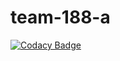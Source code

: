 # team-188-a

[![Codacy Badge](https://api.codacy.com/project/badge/Grade/d6951509d84148fd98f323dadd55f371)](https://app.codacy.com/gh/BuildForSDGCohort2/team-188-a?utm_source=github.com&utm_medium=referral&utm_content=BuildForSDGCohort2/team-188-a&utm_campaign=Badge_Grade_Settings)
